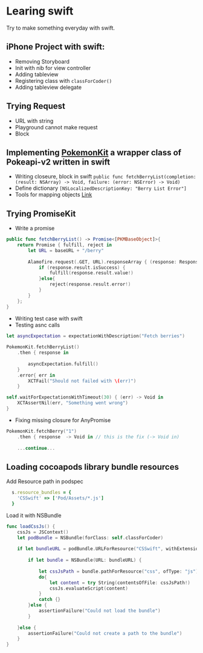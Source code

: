 # Learing swift
Try to make something everyday with swift.

## iPhone Project with swift:

 * Removing Storyboard
 * Init with nib for view controller
 * Adding tableview
 * Registering class with `classForCoder()`
 * Adding tableview delegate

## Trying Request

* URL with string
* Playground cannot make request
* Block

## Implementing [PokemonKit](https://github.com/darkcl/PokemonKit) a wrapper class of Pokeapi-v2 written in swift

* Writing closeure, block in swift `public func fetchBerryList(completion: (result: NSArray) -> Void, failure: (error: NSError) -> Void)`
* Define dictionary `[NSLocalizedDescriptionKey: "Berry List Error"]`
* Tools for mapping objects [Link](https://github.com/cemolcay/DeserializableSwiftGenerator)

## Trying PromiseKit

* Write a promise

```swift
public func fetchBerryList() -> Promise<[PKMBaseObject]>{
    return Promise { fulfill, reject in
        let URL = baseURL + "/berry"
        
        Alamofire.request(.GET, URL).responseArray { (response: Response<[PKMBaseObject], NSError>) in
            if (response.result.isSuccess) {
                fulfill(response.result.value!)
            }else{
                reject(response.result.error!)
            }
        }
    };
}
```

* Writing test case with swift
* Testing asnc calls

```swift
let asyncExpectation = expectationWithDescription("Fetch berries")
        
PokemonKit.fetchBerryList()
    .then { response in
        
        asyncExpectation.fulfill()
    }
    .error{ err in
        XCTFail("Should not failed with \(err)")
    }

self.waitForExpectationsWithTimeout(30) { (err) -> Void in
    XCTAssertNil(err, "Something went wrong")
}
```

* Fixing missing closure for AnyPromise

```swift
PokemonKit.fetchBerry("1")
    .then { response  -> Void in // this is the fix (-> Void in)
    
    ...continue...
```

## Loading cocoapods library bundle resources

Add Resource path in podspec
```ruby
  s.resource_bundles = {
    'CSSwift' => ['Pod/Assets/*.js']
  }
```

Load it with NSBundle
```swift
func loadCssJs() {
    cssJs = JSContext()
    let podBundle = NSBundle(forClass: self.classForCoder)
    
    if let bundleURL = podBundle.URLForResource("CSSwift", withExtension: "bundle") {
        
        if let bundle = NSBundle(URL: bundleURL) {
            
            let cssJsPath = bundle.pathForResource("css", ofType: "js")
            do{
                let content = try String(contentsOfFile: cssJsPath!)
                cssJs.evaluateScript(content)
            }
            catch {}
        }else {
            assertionFailure("Could not load the bundle")
        }
        
    }else {
        assertionFailure("Could not create a path to the bundle")
    }
}
```
